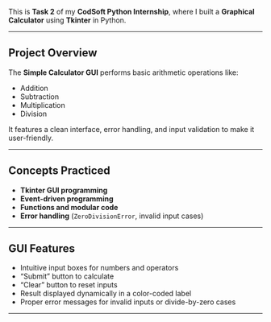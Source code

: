 This is **Task 2** of my **CodSoft Python Internship**, where I built a **Graphical Calculator** using **Tkinter** in Python.

---

## Project Overview
The **Simple Calculator GUI** performs basic arithmetic operations like:
- Addition
- Subtraction 
- Multiplication
- Division

It features a clean interface, error handling, and input validation to make it user-friendly.

---

## Concepts Practiced
- **Tkinter GUI programming**
- **Event-driven programming**
- **Functions and modular code**
- **Error handling** (`ZeroDivisionError`, invalid input cases)

---

## GUI Features
- Intuitive input boxes for numbers and operators  
- “Submit” button to calculate
- “Clear” button to reset inputs
- Result displayed dynamically in a color-coded label
- Proper error messages for invalid inputs or divide-by-zero cases

---
